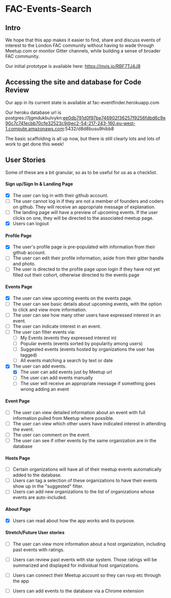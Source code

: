 # FAC-Events-Search

## Intro
We hope that this app makes it easier to find, share and discuss events of interest to the London FAC community without having to wade through Meetup.com or monitor Gitter channels, while building a sense of broader FAC community.

Our initial prototype is available here:  https://invis.io/RBF7TJ4J8

## Accessing the site and database for Code Review
Our app in its current state is available at fac-eventfinder.herokuapp.com

Our heroku database url is postgres://ljgmdukbulvykn:ee0db791d0f97be746902f36257f9256fdbd6c9e90c7c741ecbb70cfe32523c9@ec2-54-217-243-160.eu-west-1.compute.amazonaws.com:5432/d8d8busu9hibb8

The basic scaffolding is all up now, but there is still clearly lots and lots of work to get done this week!

## User Stories

Some of these are a bit granular, so as to be useful for us as a checklist.

#### Sign up/Sign In & Landing Page
- [x] The user can log in with their github account.
- [ ] The user cannot log in if they are not a member of founders and coders on github. They will receive an appropriate message of explanation.
- [ ] The landing page will have a preview of upcoming events. If the user clicks on one, they will be directed to the associated meetup page.
- [x] Users can logout
#### Profile Page
- [x] The user's profile page is pre-populated with information from their github account.
- [ ] The user can edit their profile information, aside from their gitter handle and photo.
- [ ] The user is directed to the profile page upon login if they have not yet filled out their cohort, otherwise directed to the events page
#### Events Page
- [x] The user can view upcoming events on the events page.
- [ ] The user can see basic details about upcoming events, with the option to click and view more information.
- [ ] The user can see how many other users have expressed interest in an event.
- [ ] The user can indicate interest in an event.
- [ ] The user can filter events via:
    - [ ] My Events (events they expressed interest in)
    - [ ] Popular events (events sorted by popularity among users)
    - [ ] Suggested events (events hosted by organizations the user has tagged)
    - [ ] All events matching a search by text or date
- [x] The user can add events.
    - [x] The user can add events just by Meetup url
    - [ ] The user can add events manually
    - [ ] The user will receive an appropriate message if something goes wrong adding an event

#### Event Page
- [ ] The user can view detailed information about an event with full information pulled from Meetup where possible.
- [ ] The user can view which other users have indicated interest in attending the event.
- [ ] The user can comment on the event.
- [ ] The user can see if other events by the same organization are in the database

#### Hosts Page
- [ ] Certain organizations will have all of their meetup events automatically added to the database. 
- [ ] Users can tag a selection of these organizations to have their events show up in the "suggested" filter.
- [ ] Users can add new organizations to the list of organizations whose events are auto-included.

#### About Page
- [x] Users can read about how the app works and its purpose.

#### Stretch/Future User stories
- [ ] The user can view more information about a host organization, including past events with ratings.
- [ ] Users can review past events with star system. Those ratings will be summarized and displayed for individual host organizations.
- [ ] Users can connect their Meetup account so they can rsvp etc through the app
- [ ] Users can add events to the database via a Chrome extension

